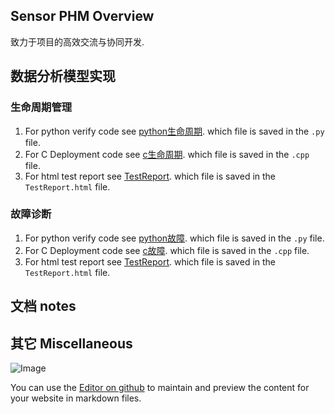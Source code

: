 ## Sensor PHM Overview

致力于项目的高效交流与协同开发.

## 数据分析模型实现

### 生命周期管理
1. For python verify code see [python生命周期](https://github.com/intelligentph/PhRepository/tree/master/HealthManagement/pythonVerifyCode).
which file is saved in the `.py` file.
2. For C Deployment code see [c生命周期](https://github.com/intelligentph/PhRepository/tree/master/HealthManagement/cDeploymentCode).
which file is saved in the `.cpp` file.
3. For html test report see [TestReport](https://github.com/intelligentph/PhRepository/tree/master/HealthManagement/TestReport).
which file is saved in the `TestReport.html` file.

### 故障诊断
1. For python verify code see [python故障](https://github.com/intelligentph/PhRepository/tree/master/Prognostic/pythonVerifyCode).
which file is saved in the `.py` file.
2. For C Deployment code see [c故障](https://github.com/intelligentph/PhRepository/tree/master/Prognostic/cDeploymentCode).
which file is saved in the `.cpp` file.
3. For html test report see [TestReport](https://github.com/intelligentph/PhRepository/tree/master/Prognostic/TestReport).
which file is saved in the `TestReport.html` file.

## 文档 notes

## 其它 Miscellaneous

![Image](src) 

You can use the [Editor on github](https://github.com/intelligentph/PhRepository/edit/gh-pages/README.md) to maintain and preview the content for your website in markdown files.
